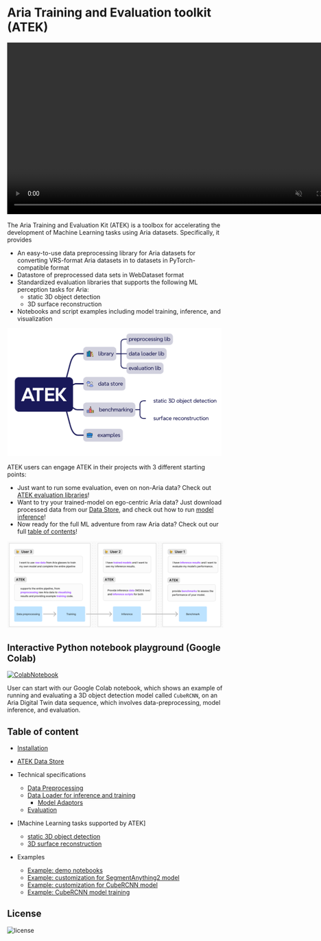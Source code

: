 # Aria Training and Evaluation toolkit (ATEK)

<video width="800" controls autoplay muted>
  <source src="./docs/images/atek_github_video_small.mp4" type="video/mp4">
  Your browser does not support the video tag.
</video>

The Aria Training and Evaluation Kit (ATEK) is a toolbox for accelerating the development of Machine Learning tasks using Aria datasets. Specifically, it provides

- An easy-to-use data preprocessing library for Aria datasets for converting VRS-format Aria datasets in to datasets in PyTorch-compatible format
- Datastore of preprocessed data sets in WebDataset format
- Standardized evaluation libraries that supports the following ML perception tasks for Aria:
  - static 3D object detection
  - 3D surface reconstruction
- Notebooks and script examples including model training, inference, and visualization

<img src="./docs/images/overview.png" width="500">

ATEK users can engage ATEK in their projects with 3 different starting points:

- Just want to run some evaluation, even on non-Aria data? Check out [ATEK evaluation libraries](http://./docs/evaluation.md)\!
- Want to try your trained-model on ego-centric Aria data? Just download processed data from our [Data Store](http://./docs/ATEK_Data_Store.md), and check out how to run [model inference](http://./docs/data_loading_and_inference.md)\!
- Now ready for the full ML adventure from raw Aria data? Check out our full [table of contents](#table-of-content)\!

<img src="./docs/images/user_journey.png" width="640">

## Interactive Python notebook playground (Google Colab)

[![ColabNotebook](https://colab.research.google.com/assets/colab-badge.svg)](https://colab.research.google.com/github/facebookresearch/ATEK/blob/main/examples/ATEK_CoLab_Notebook.ipynb)

User can start with our Google Colab notebook, which shows an example of running and evaluating a 3D object detection model called `CubeRCNN`, on an Aria Digital Twin data sequence, which involves data-preprocessing, model inference, and evaluation.

## Table of content

- [Installation](docs/Install.md)
- [ATEK Data Store](./docs/ATEK_Data_Store.md)
- Technical specifications

  - [Data Preprocessing](./docs/preprocessing.md)
  - [Data Loader for inference and training](./docs/data_loading_and_inference.md)
    - [Model Adaptors](./docs/ModelAdaptors.md)
  - [Evaluation](./docs/evaluation.md)

- [Machine Learning tasks supported by ATEK]
  - [static 3D object detection](./docs/ML_task_object_detection.md)
  - [3D surface reconstruction](./docs/ML_task_surface_recon.md)
- Examples

  - [Example: demo notebooks](./docs/example_demos.md)
  - [Example: customization for SegmentAnything2 model](./docs/example_sam2_customization.md)
  - [Example: customization for CubeRCNN model](./docs/example_cubercnn_customization.md)
  - [Example: CubeRCNN model training](./docs/example_training.md)

## License

![license](https://img.shields.io/badge/License-Apache--2.0-blue.svg)
